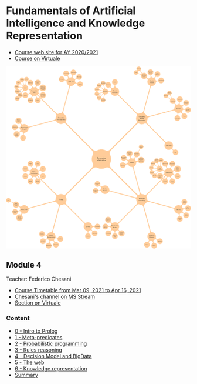 # Fundamentals of Artificial Intelligence and Knowledge Representation

- [Course web site for AY 2020/2021](https://www.unibo.it/en/teaching/course-unit-catalogue/course-unit/2020/446566)
- [Course on Virtuale](https://virtuale.unibo.it/course/view.php?id=18810)

[![MindMap](./fai4.png)](MindMap.pdf)

## Module 4

Teacher: Federico Chesani

- [Course Timetable from Mar 09, 2021 to Apr 16, 2021](https://www.unibo.it/en/teaching/course-unit-catalogue/course-unit/2020/446566/orariolezioni#448661)
- [Chesani's channel on MS Stream](https://web.microsoftstream.com/user/3ff8ba9f-91cd-424f-939e-e9ca9547dd80)
- [Section on Virtuale](https://virtuale.unibo.it/course/view.php?id=18810#section-7)

### Content

* [0 - Intro to Prolog](0%20-%20Intro%20to%20Prolog.md)
* [1 - Meta-predicates](1%20-%20Meta-predicates.md)
* [2 - Probabilistic programming](2%20-%20Probabilistic%20programming.md)
* [3 - Rules reasoning](3%20-%20Rules%20reasoning.md)
* [4 - Decision Model and BigData](4%20-%20Decision%20Model%20and%20BigData.md)
* [5 - The web](5%20-%20The%20web.md)
* [6 - Knowledge representation](6%20-%20Knowledge%20representation.md)
* [Summary](summary.md)